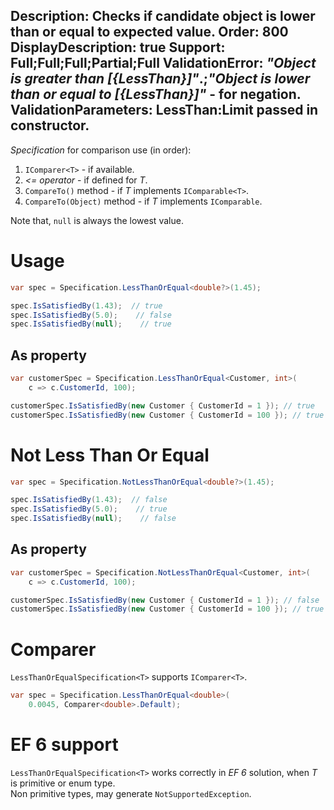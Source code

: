 Description: Checks if candidate object is lower than or equal to expected value.
Order: 800
DisplayDescription: true
Support: Full;Full;Full;Partial;Full
ValidationError: <i>"Object is greater than [{LessThan}]"</i>.;<i>"Object is lower than or equal to [{LessThan}]"</i> - for negation.
ValidationParameters: LessThan:Limit passed in constructor.
---

*Specification* for comparison use (in order):
1. `IComparer<T>` - if available.
2. *<= operator* - if defined for *T*.
3. `CompareTo()` method - if *T* implements `IComparable<T>`.
4. `CompareTo(Object)` method - if *T* implements `IComparable`.

Note that, `null` is always the lowest value.

# Usage

```csharp
var spec = Specification.LessThanOrEqual<double?>(1.45);

spec.IsSatisfiedBy(1.43);  // true
spec.IsSatisfiedBy(5.0);    // false
spec.IsSatisfiedBy(null);    // true
```

## As property

```csharp
var customerSpec = Specification.LessThanOrEqual<Customer, int>(
    c => c.CustomerId, 100);

customerSpec.IsSatisfiedBy(new Customer { CustomerId = 1 }); // true
customerSpec.IsSatisfiedBy(new Customer { CustomerId = 100 }); // true
```

# Not Less Than Or Equal

```csharp
var spec = Specification.NotLessThanOrEqual<double?>(1.45);

spec.IsSatisfiedBy(1.43);  // false
spec.IsSatisfiedBy(5.0);    // true
spec.IsSatisfiedBy(null);    // false
```

## As property

```csharp
var customerSpec = Specification.NotLessThanOrEqual<Customer, int>(
    c => c.CustomerId, 100);

customerSpec.IsSatisfiedBy(new Customer { CustomerId = 1 }); // false
customerSpec.IsSatisfiedBy(new Customer { CustomerId = 100 }); // true
```

# Comparer

`LessThanOrEqualSpecification<T>` supports `IComparer<T>`.

```csharp
var spec = Specification.LessThanOrEqual<double>(
    0.0045, Comparer<double>.Default);
```

# EF 6 support

`LessThanOrEqualSpecification<T>` works correctly in *EF 6* solution, when *T* is primitive or enum type.  
Non primitive types, may generate `NotSupportedException`.